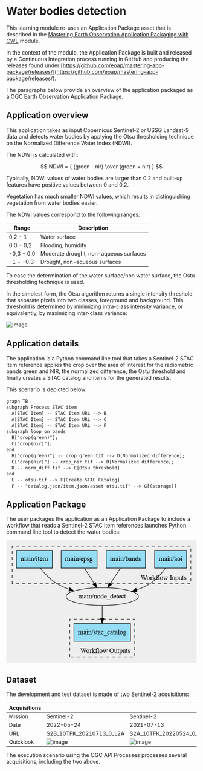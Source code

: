 # Water bodies detection 


This learning module re-uses an Application Package asset that is described in the [Mastering Earth Observation Application Packaging with CWL](https://eoap.github.io/mastering-app-package/) module.

In the context of the module, the Application Package is built and released by a Continuous Integration process running in GitHub and producing the releases found under [https://github.com/eoap/mastering-app-package/releases/](https://github.com/eoap/mastering-app-package/releases/).

The paragraphs below provide an overview of the application packaged as a OGC Earth Observation Application Package.  

##  Application overview

This application takes as input Copernicus Sentinel-2 or USSG Landsat-9 data and detects water bodies by applying the Otsu thresholding technique on the Normalized Difference Water Index (NDWI).

The NDWI is calculated with: 

$$
NDWI = { (green - nir) \over (green + nir) } 
$$

Typically, NDWI values of water bodies are larger than 0.2 and built-up features have positive values between 0 and 0.2.

Vegetation has much smaller NDWI values, which results in distinguishing vegetation from water bodies easier. 

The NDWI values correspond to the following ranges:

| Range       | Description                            |
| ----------- | -------------------------------------- |
| 0,2 - 1     | Water surface                          |
| 0.0 - 0,2   | Flooding, humidity                     |
| -0,3 - 0.0  | Moderate drought, non-aqueous surfaces |
| -1 - -0.3   | Drought, non-aqueous surfaces          |

To ease the determination of the water surface/non water surface, the Ostu thresholding technique is used. 

In the simplest form, the Otsu algorithm returns a single intensity threshold that separate pixels into two classes, foreground and background. This threshold is determined by minimizing intra-class intensity variance, or equivalently, by maximizing inter-class variance:

![image](https://upload.wikimedia.org/wikipedia/commons/3/34/Otsu%27s_Method_Visualization.gif)

## Application details

The application is a Python command line tool that takes a Sentinel-2 STAC item reference applies the crop over the area of interest for the radiometric bands green and NIR, the normalized difference, the Ostu threshold and finally creates a STAC catalog and items for the generated results.

This scenario is depicted below:

``` mermaid
graph TB
subgraph Process STAC item
  A[STAC Item] -- STAC Item URL --> B
  A[STAC Item] -- STAC Item URL --> C
  A[STAC Item] -- STAC Item URL --> F
subgraph loop on bands
  B["crop(green)"];
  C["crop(nir)"];
end
  B["crop(green)"] -- crop_green.tif --> D[Normalized difference];
  C["crop(nir)"] -- crop_nir.tif --> D[Normalized difference];
  D -- norm_diff.tif --> E[Otsu threshold]
end
  E -- otsu.tif --> F[Create STAC Catalog]
  F -- "catalog.json/item.json/asset otsu.tif" --> G[(storage)]
```

## Application Package

The user packages the application as an Application Package to include a workflow that reads a Sentinel-2 STAC item references launches Python command line tool to detect the water bodies:

![image](water_bodies.png "water-bodies")

## Dataset

The development and test dataset is made of two Sentinel-2 acquisitions:

| Acquisitions 	|                                             	|           |
|--------------	|----------------------------------------------	|----------------------------------------------------------------------------------------------------------------------	| 
| Mission      	|                              Sentinel-2       |     Sentinel-2 |                                   
| Date         	|            2022-05-24                         |                                2021-07-13                                                              	|         2023-10-15 |                                                      
| URL          	| [S2B_10TFK_20210713_0_L2A](https://earth-search.aws.element84.com/v0/collections/sentinel-s2-l2a-cogs/items/S2B_10TFK_20210713_0_L2A) 	| [S2A_10TFK_20220524_0_L2A](https://earth-search.aws.element84.com/v0/collections/sentinel-s2-l2a-cogs/items/S2A_10TFK_20220524_0_L2A) 	| |
| Quicklook    	| ![image](https://roda.sentinel-hub.com/sentinel-s2-l1c/tiles/10/T/FK/2021/7/13/0/preview.jpg)          	| ![image](https://roda.sentinel-hub.com/sentinel-s2-l1c/tiles/10/T/FK/2021/7/13/0/preview.jpg)                                         	| ![image](https://planetarycomputer.microsoft.com/api/data/v1/item/preview.png?collection=landsat-c2-l2&item=LC09_L2SP_042033_20231015_02_T1&assets=red&assets=green&assets=blue&color_formula=gamma+RGB+2.7%2C+saturation+1.5%2C+sigmoidal+RGB+15+0.55&format=png) |


The execution scenario using the OGC API Processes processes several acquisitions, including the two above. 